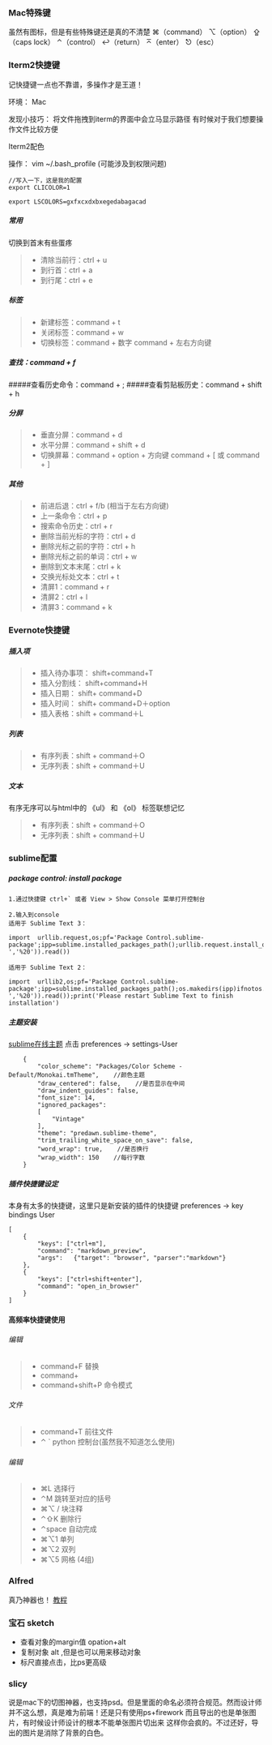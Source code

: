 ### Mac特殊键
虽然有图标，但是有些特殊键还是真的不清楚
⌘（command）
⌥（option）
⇪（caps lock）
⌃（control）
↩（return）
⌅（enter）
⎋（esc）

### Iterm2快捷键
记快捷键一点也不靠谱，多操作才是王道！

环境： Mac

发现小技巧：
	将文件拖拽到iterm的界面中会立马显示路径
	有时候对于我们想要操作文件比较方便
	
Iterm2配色

操作： vim ~/.bash_profile (可能涉及到权限问题)
	
	//写入一下，这是我的配置
	export CLICOLOR=1  
	  
	export LSCOLORS=gxfxcxdxbxegedabagacad  

##### 常用
切换到首末有些蛋疼

>* 清除当前行：ctrl + u
>* 到行首：ctrl + a
>* 到行尾：ctrl + e

##### 标签

>* 新建标签：command + t
>* 关闭标签：command + w
>* 切换标签：command + 数字    command + 左右方向键


##### 查找：command + f

#####查看历史命令：command + ;
#####查看剪贴板历史：command + shift + h


##### 分屏
>* 垂直分屏：command + d
>* 水平分屏：command + shift + d
>* 切换屏幕：command + option + 方向键      command + [ 或 command + ]



##### 其他
>* 前进后退：ctrl + f/b (相当于左右方向键)
>* 上一条命令：ctrl + p
>* 搜索命令历史：ctrl + r
>* 删除当前光标的字符：ctrl + d
>* 删除光标之前的字符：ctrl + h
>* 删除光标之前的单词：ctrl + w
>* 删除到文本末尾：ctrl + k
>* 交换光标处文本：ctrl + t
>* 清屏1：command + r
>* 清屏2：ctrl + l
>* 清屏3：command + k

### Evernote快捷键

##### 插入项
>* 插入待办事项： shift+command+T  
>* 插入分割线： shift+command+H
>* 插入日期： shift+ command+D
>* 插入时间： shift+ command+D＋option
>* 插入表格：shift + command＋L


##### 列表
>*  有序列表：shift + command＋O
>*  无序列表：shift + command＋U

##### 文本
有序无序可以与html中的 《ul》 和 《ol》 标签联想记忆

>*  有序列表：shift + command＋O
>*  无序列表：shift + command＋U


### sublime配置
##### package control: install package

	1.通过快捷键 ctrl+` 或者 View > Show Console 菜单打开控制台

	2.输入到console
	适用于 Sublime Text 3：

	import  urllib.request,os;pf='Package Control.sublime-package';ipp=sublime.installed_packages_path();urllib.request.install_opener(urllib.request.build_opener(urllib.request.ProxyHandler()));open(os.path.join(ipp,pf),'wb').write(urllib.request.urlopen('http://sublime.wbond.net/'+pf.replace(' ','%20')).read())

	适用于 Sublime Text 2：

	import  urllib2,os;pf='Package Control.sublime-package';ipp=sublime.installed_packages_path();os.makedirs(ipp)ifnotos.path.exists(ipp)elseNone;urllib2.install_opener(urllib2.build_opener(urllib2.ProxyHandler()));open(os.path.join(ipp,pf),'wb').write(urllib2.urlopen('http://sublime.wbond.net/'+pf.replace(' ','%20')).read());print('Please restart Sublime Text to finish installation')

##### 主题安装
[sublime在线主题](https://packagecontrol.io/)
点击 preferences -> settings-User
		

		{
		    "color_scheme": "Packages/Color Scheme - Default/Monokai.tmTheme",    //颜色主题
		    "draw_centered": false,    //是否显示在中间
		    "draw_indent_guides": false,
		    "font_size": 14,
		    "ignored_packages":
		    [
		        "Vintage"
		    ],
		    "theme": "predawn.sublime-theme",
		    "trim_trailing_white_space_on_save": false,
		    "word_wrap": true,    //是否换行
		    "wrap_width": 150    //每行字数
		}


##### 插件快捷键设定
本身有太多的快捷键，这里只是新安装的插件的快捷键
preferences -> key bindings User


	[
	    {
	        "keys": ["ctrl+m"],
	        "command": "markdown_preview",
	        "args":   {"target": "browser", "parser":"markdown"}
	    },
	    {
	        "keys": ["ctrl+shift+enter"],
	        "command": "open_in_browser"
	    }
	]

#### 高频率快捷键使用

###### 编辑

>* command+F  替换
>* command+
>* command+shift+P 命令模式

###### 文件
>* command+T 前往文件
>* ⌃ `	python 控制台(虽然我不知道怎么使用)

###### 编辑

>* ⌘L 选择行
>* ⌃M 跳转至对应的括号
>* ⌘⌥ /	块注释
>* ⌃⇧K	删除行
>* ⌃space 自动完成
>* ⌘⌥1	单列
>* ⌘⌥2	双列
>* ⌘⌥5	网格 (4组)


### Alfred
真乃神器也！
[教程](http://bbs.feng.com/read-htm-tid-6860401.html)


### 宝石 sketch

* 查看对象的margin值 opation+alt
* 复制对象 alt ,但是也可以用来移动对象
* 标尺直接点击，比ps更高级

### slicy
说是mac下的切图神器，也支持psd。但是里面的命名必须符合规范。然而设计师并不这么想，真是难为前端！还是只有使用ps+firework
而且导出的也是单张图片，有时候设计师设计的根本不能单张图片切出来  这样你会疯的。不过还好，导出的图片是消除了背景的白色。